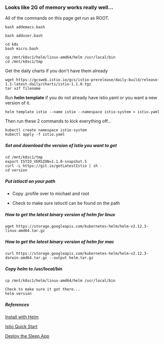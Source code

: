 
### Looks like 2G of memory works really well...

All of the commands on this page get run as ROOT.

```
bash addemacs.bash

bash adduser.bash

cd k8s
bash micro.bash

cp /mnt/k8sc1/helm/linux-amd64/helm /usr/local/bin
cd /mnt/k8sc1/tmp
```

Get the daily charts if you don't have them already

```
wget https://gcsweb.istio.io/gcs/istio-prerelease/daily-build/release-1.1-latest-daily/charts/istio-1.1.0.tgz
tar xzf filename
```

Run **helm template** if you do not already have istio.yaml or you want a new version of it.

```
helm template istio --name istio --namespace istio-system > istio.yaml
```

Then run these 2 commands to kick everything off...

```
kubectl create namespace istio-system
kubectl apply -f istio.yaml
```

##### Set and download the version of Istio you want to get

```
cd /mnt/k8sc1/tmp
export ISTIO_VERSION=1.1.0-snapshot.5
curl -L https://git.io/getLatestIstio | sh -
cd version
```

##### Put istioctl on your path

 * Copy .profile over to michael and root

 * Check to make sure istioctl can be found on the path


##### How to get the latest binary version of helm for linux

```
wget https://storage.googleapis.com/kubernetes-helm/helm-v2.12.3-linux-amd64.tar.gz
```

##### How to get the latest binary version of helm for mac

```
curl https://storage.googleapis.com/kubernetes-helm/helm-v2.12.3-darwin-amd64.tar.gz --output helm.tar.gz
```

##### Copy helm to /usr/local/bin

```
cp /mnt/k8sc1/helm/linux-amd64/helm /usr/local/bin

Check to make sure it got there...
helm version
```

##### References

[Install with Helm](https://istio.io/docs/setup/kubernetes/helm-install/#option-1-install-with-helm-via-helm-template)

[Istio Quick Start](https://istio.io/docs/setup/kubernetes/quick-start/)

[Deploy the Sleep App](https://istio.io/docs/setup/kubernetes/sidecar-injection/#deploying-an-app)
